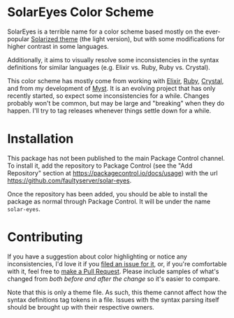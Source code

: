 # SolarEyes Color Scheme

SolarEyes is a terrible name for a color scheme based mostly on the ever-popular [Solarized theme](http://ethanschoonover.com/solarized) (the light version), but with some modifications for higher contrast in some languages.

Additionally, it aims to visually resolve some inconsistencies in the syntax definitions for similar languages (e.g. Elixir vs. Ruby, Ruby vs. Crystal).

This color scheme has mostly come from working with [Elixir](https://elixir-lang.org), [Ruby](https://ruby-lang.org), [Crystal](https://crystal-lang.org), and from my development of [Myst](https://github.com/myst-lang/myst). It is an evolving project that has only recently started, so expect some inconsistencies for a while. Changes probably won't be common, but may be large and "breaking" when they do happen. I'll try to tag releases whenever things settle down for a while.

# Installation

This package has not been published to the main Package Control channel. To install it, add the repository to Package Control (see the "Add Repository" section at https://packagecontrol.io/docs/usage) with the url https://github.com/faultyserver/solar-eyes.

Once the repository has been added, you should be able to install the package as normal through Package Control. It will be under the name `solar-eyes`.


# Contributing

If you have a suggestion about color highlighting or notice any inconsistencies, I'd love it if you [filed an issue for it](https://github.com/faultyserver/solar-eyes/issues/new), or, if you're comfortable with it, feel free to [make a Pull Request](https://github.com/faultyserver/solar-eyes/pulls/new). Please include samples of what's changed from _both before and after the change_ so it's easier to compare.

Note that this is only a theme file. As such, this theme cannot affect how the syntax definitions tag tokens in a file. Issues with the syntax parsing itself should be brought up with their respective owners.
